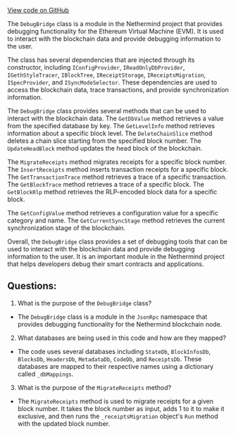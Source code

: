 [View code on GitHub](https://github.com/nethermindeth/nethermind/Nethermind.JsonRpc/Modules/DebugModule/DebugBridge.cs)

The `DebugBridge` class is a module in the Nethermind project that provides debugging functionality for the Ethereum Virtual Machine (EVM). It is used to interact with the blockchain data and provide debugging information to the user. 

The class has several dependencies that are injected through its constructor, including `IConfigProvider`, `IReadOnlyDbProvider`, `IGethStyleTracer`, `IBlockTree`, `IReceiptStorage`, `IReceiptsMigration`, `ISpecProvider`, and `ISyncModeSelector`. These dependencies are used to access the blockchain data, trace transactions, and provide synchronization information.

The `DebugBridge` class provides several methods that can be used to interact with the blockchain data. The `GetDbValue` method retrieves a value from the specified database by key. The `GetLevelInfo` method retrieves information about a specific block level. The `DeleteChainSlice` method deletes a chain slice starting from the specified block number. The `UpdateHeadBlock` method updates the head block of the blockchain.

The `MigrateReceipts` method migrates receipts for a specific block number. The `InsertReceipts` method inserts transaction receipts for a specific block. The `GetTransactionTrace` method retrieves a trace of a specific transaction. The `GetBlockTrace` method retrieves a trace of a specific block. The `GetBlockRlp` method retrieves the RLP-encoded block data for a specific block.

The `GetConfigValue` method retrieves a configuration value for a specific category and name. The `GetCurrentSyncStage` method retrieves the current synchronization stage of the blockchain.

Overall, the `DebugBridge` class provides a set of debugging tools that can be used to interact with the blockchain data and provide debugging information to the user. It is an important module in the Nethermind project that helps developers debug their smart contracts and applications.
## Questions: 
 1. What is the purpose of the `DebugBridge` class?
- The `DebugBridge` class is a module in the `JsonRpc` namespace that provides debugging functionality for the Nethermind blockchain node.

2. What databases are being used in this code and how are they mapped?
- The code uses several databases including `StateDb`, `BlockInfosDb`, `BlocksDb`, `HeadersDb`, `MetadataDb`, `CodeDb`, and `ReceiptsDb`. These databases are mapped to their respective names using a dictionary called `_dbMappings`.

3. What is the purpose of the `MigrateReceipts` method?
- The `MigrateReceipts` method is used to migrate receipts for a given block number. It takes the block number as input, adds 1 to it to make it exclusive, and then runs the `_receiptsMigration` object's `Run` method with the updated block number.